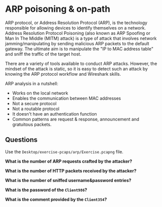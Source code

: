 # ARP poisoning & on-path

ARP protocol, or Address Resolution Protocol (ARP), is the technology responsible for allowing devices to identify 
themselves on a network. Address Resolution Protocol Poisoning (also known as 
ARP Spoofing or Man In The Middle (MITM) attack) is a type of attack that involves network jamming/manipulating by 
sending malicious ARP packets to the default gateway. The ultimate aim is to manipulate the "IP to MAC address table" 
and sniff the traffic of the target host.

There are a variety of tools available to conduct ARP attacks. However, the mindset of the attack is static, so it 
is easy to detect such an attack by knowing the ARP protocol workflow and Wireshark skills.

ARP analysis in a nutshell:

* Works on the local network
* Enables the communication between MAC addresses
* Not a secure protocol
* Not a routable protocol
* It doesn't have an authentication function
* Common patterns are request & response, announcement and gratuitous packets.

## Questions

Use the `Desktop/exercise-pcaps/arp/Exercise.pcapng` file.

**What is the number of ARP requests crafted by the attacker?**

**What is the number of HTTP packets received by the attacker?**

**What is the number of sniffed username&password entries?**

**What is the password of the `Client986`?**

**What is the comment provided by the `Client354`?**
